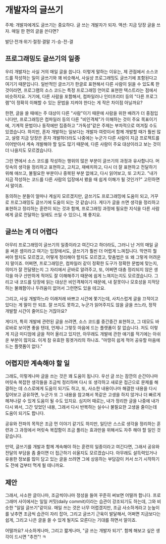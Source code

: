# 개발자의 글쓰기

주제: 개발자에게도 글쓰기는 중요하다. 글 쓰는 개발자가 되자.
액션: 지금 당장 글을 쓰자. 매일 한 편의 글을 쓴다면?

발단·전개·위기·절정·결말
기-승-전-결

## 프로그래밍도 글쓰기의 일종

우리 개발자는 사실 거의 매일 글을 씁니다. 이렇게 말하는 이유는, 제 관점에서 소스코드를 작성하는 일이 글쓰기와 꽤 비슷해서, 사실상 프로그래밍도 글쓰기에 포함된다고 여기기 때문입니다. 일반적인 글쓰기가 한글로 표현해서 다른 사람이 읽을 수 있도록 한 것이라면, 프로그램의 소스 코드는 특정 프로그래밍 언어로 표현한 텍스트라는 점에서 비슷하지요. 거기에, 다른 사람을 포함해서, 컴파일러나 인터프리터 등의 "다른 프로그램"이 정확히 이해할 수 있는 문법을 지켜야 한다는 게 작은 차이점 아닐까요?

한편, 글을 쓸 때에는 주 대상이 다른 "사람"이기 때문에 사람을 위한 배려가 더 중점입니다만, 프로그래밍은 컴파일러 등의 다른 "비인격체"가 이해하는 것이 주요 목표이기에, 기계적 문법이나 동작에만 집중하고 "가독성"같은 주제는 부차적으로 여겨질 수도 있겠습니다. 하지만, 혼자 개발하는 일보다는 개발자 여럿이서 함께 개발할 때가 훨씬 많고, 설령 지금 당장은 혼자 개발하더라도 나중에는 누군가 다른 사람이 지금 프로젝트를 이어받아서 계속 개발해야 할 일도 많기 때문에, 다른 사람이 주요 대상이라고 보는 것이 더 나을지도 모르겠습니다.

그런 면에서 소스 코드를 작성하는 행위의 많은 부분이 글쓰기의 과정과 유사합니다. 머릿속의 생각을 정리하고 표현하고, 고치고, 재배치하고, 다시 더 잘 표현하고 전달하기 위해 애쓰고, 불필요한 부분이나 중복된 부분 없애고, 다시 읽어보고, 또 고치고. "내가 지금 작성하는 코드를 다른 사람의 입장에서 봤을 때 쉽게 이해가 될 것인가?" 고민하면서 말이죠.

동의하는 분들이 얼마나 계실지  모르겠지만, 글쓰기도 프로그래밍에 도움이 되고, 거꾸로 프로그래밍도 글쓰기에 도움이 되는 것 같습니다. 게다가 글을 쓰면 생각을 정리하고 표현하고 정리하는 훈련이 되는 것과 함께, 프로그래밍 과정에 필요한 지식을 다른 사람에게 글로 전달하는 일에도 쓰일 수 있으니, 꽤 좋지요.

## 글쓰는 게 더 어렵다

아무리 프로그래밍이 글쓰기의 일종이라고 여긴다고 하더라도, 그러니 난 거의 매일 글을 써온 셈이라고 여기는 입장에서도, 글쓰기가 훨씬 더 어렵게 느껴집니다. 막연히 뭘 써야 할지도 모르겠고, 어떻게 정리해야 할지도 모르겠고, 맞춤법은 또 왜 그렇게 어려운지 말이죠. 어쩌면, 프로그래밍은, 컴파일러 같이 정확한 도구가 정확한 문법에 맞는지, 의미가 잘 전달됐는지 그 자리에서 곧바로 알려주고, 또, 어쩌면 대충 정리되지 않은 생각을 마구 산만하게 적어도 잘 이해해주기 때문에 쉽게 느껴지는지도 모르겠습니다. 그리고 내 코드를 당장에 읽는 대상은 비인격체이기 때문에, 내 잘못이나 모호성을 지적당하는 불쾌함이나 두려움이 없어서 그런면도 있을 테고요.

그리고, 사실 개발하느라 이래저래 바쁘고 시간에 쫓기는데, 사치스럽게 글을 끄적이고 있다는 게 말이 안 되죠. 잘 쓰지도 못하고, 누군가 읽어주지도 않을 글을 쓰느라, 정작 개발할 시간이 줄어드는 거잖아요?

게다가, 특히 개발에 관련된 글을 쓰려면, 소스 코드를 중간중간 표현하고, 그 데모도 바로바로 보이면 좋을 텐데, 언제나 그렇듯 마음에 드는 플랫폼이 잘 없습니다. 저도 이렇게 지금 미디엄에 글을 적어 올리고 있지만, 아무래도 개발에 관한 얘기를 적기에는 아쉬운 부분이 많지요. 이게 참 유효한 핑곗거리의 하나죠. "마땅히 쉽게 적어 공유할 마음에 드는 플랫폼이 없다."

## 어렵지만 계속해야 할 일

그래도, 이렇게나마 글을 쓰는 것은 꽤 도움이 됩니다. 우선 글 쓰는 잠깐의 순간이나마 머릿속 복잡한 생각들을 조금씩 정리하며 다시 또 생각하고 새로운 접근으로 문제를 해결하는 데 스스로에게 도움이 되기도 하고, 또, 사소한 내용이나마 해결한 내용을 다시 짚어보고 공유하면, 누군가 또 그 내용을 참고해서 똑같은 고생을 하지 않거나 더 빠르게 헤쳐나갈 수 있게 도움이 될 수도 있지요. 심지어 때로는, 내가 정리한 글을 나중에 내가 다시 봐서, 그간 잊었던 내용, 그래서 다시 반복하는 실수나 불필요한 고생을 줄이는데 도움이 되기도 합니다.

공유와 전파의 목적은 조금 먼 이야기 같기도 하지만, 일단은 스스로 생각을 정리하는 훈련과 그 과정에서 머릿속 복잡함이 조금 풀리는 효과만을 위해서도 자주 해야 할 일인 것 같습니다.

만약, 글쓰기를 개발과 함께 계속해야 하는 훈련의 일종이라고 여긴다면, 그래서 공유와 전달의 부담을 좀 줄이면 더 접근하기 쉬울지도 모르겠습니다. 아무래도 설득력있거나 유용한 정보를 많이 담고 있는 글을 쓰려면 그에 상응하는 부담감이 커서 쓰기 시작하기도 전에 겁부터 먹게 될 테니까요.

## 제안

그래서, 사소한 글이나마, 조금씩이나마 정성을 들여 꾸준히 써보면 어떨까 합니다. 프로그래머 사이에서는 일일 커밋(daily commit)이라는 습관이 강조되기도 하는데, 그와 비슷한 "일일 글쓰기"같이요. 매일 쓰는 것은 너무 어렵겠지만, 조금 사소하게라고 눈높이를 낮추면 조금씩 습관이 자리 잡아, 그리고 글쓰기 근육이 발달해서, 어쩌면 지금보다는 쉽게, 그리고 나은 글을 쓸 수 있게 될지도 모른다는 기대를 하면서 말이죠.

어떨까요? 사소하게나마, 그리고 짧게나마, "글 쓰는 개발자 되기". 함께 해보고 싶은 생각이 드시면 "추천"! ㅋ
